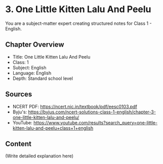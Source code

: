 # 3. One Little Kitten Lalu And Peelu

You are a subject-matter expert creating structured notes for Class 1 - English.

## Chapter Overview
- Title: One Little Kitten Lalu And Peelu
- Class: 1
- Subject: English
- Language: English
- Depth: Standard school level

## Sources
- NCERT PDF: https://ncert.nic.in/textbook/pdf/eesc0103.pdf
- Byju's: https://byjus.com/ncert-solutions-class-1-english/chapter-3-one-little-kitten-lalu-and-peelu/
- YouTube: https://www.youtube.com/results?search_query=one-little-kitten-lalu-and-peelu+class+1+english

## Content
(Write detailed explanation here)
